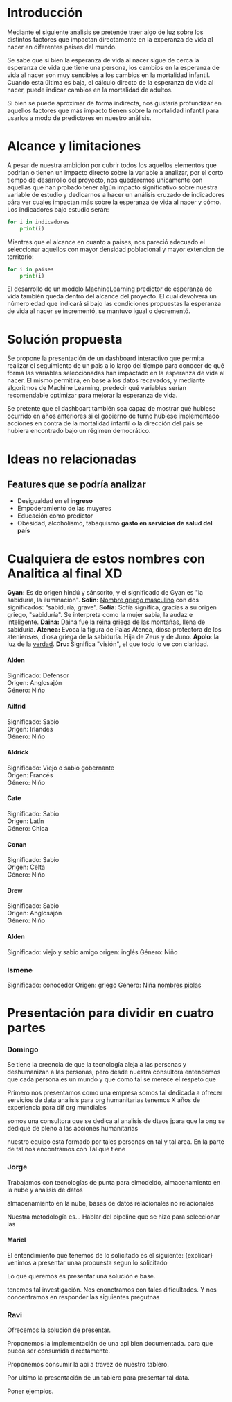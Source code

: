 # Introducción
Mediante el siguiente analisis se pretende traer algo de luz sobre los distintos factores que impactan directamente en la experanza de vida al nacer en diferentes países del mundo. 

Se sabe que si bien la esperanza de vida al nacer sigue de cerca la esperanza de vida que tiene una persona, los cambios en la esperanza de vida al nacer son muy sencibles a los cambios en la mortalidad infantil. Cuando esta última es baja, el cálculo directo de la esperanza de vida al nacer, puede indicar cambios en la mortalidad de adultos.

Si bien se puede aproximar de forma indirecta, nos gustaría profundizar en aquellos factores que más impacto tienen sobre la mortalidad infantil para usarlos a modo de predictores en nuestro análisis.

# Alcance y limitaciones
A pesar de nuestra ambición por cubrir todos los aquellos elementos que podrian o tienen un impacto directo sobre la variable a analizar, por el corto tiempo de desarrollo del proyecto, nos quedaremos unicamente con aquellas que han probado tener algún impacto significativo sobre nuestra variable de estudio y dedicarnos a hacer un análisis cruzado de indicadores pára ver cuales impactan más sobre la esperanza de vida al nacer y cómo. Los indicadores bajo estudio serán:

```py
for i in indicadores
    print(i)
```
Mientras que el alcance en cuanto a países, nos pareció adecuado el seleccionar aquellos con mayor densidad poblacional y mayor extencion de territorio:

```py
for i in paises
    print(i)
```
El desarrollo de un modelo MachineLearning predictor de esperanza de vida también queda dentro del alcance del proyecto. El cual devolverá un número edad que indicará si bajo las condiciones propuestas la esperanza de vida al nacer se incrementó, se mantuvo igual o decrementó.

# Solución propuesta
Se propone la presentación de un dashboard interactivo que permita realizar el seguimiento de un pais a lo largo del tiempo para conocer de qué forma las variables seleccionadas han impactado en la esperanza de vida al nacer. El mismo permitirá, en base a los datos recavados, y mediante algoritmos de Machine Learning, predecir qué variables serían recomendable optimizar para mejorar la esperanza de vida.

Se pretente que el dashboart también sea capaz de mostrar qué hubiese ocurrido en años anteriores si el gobierno de turno hubiese implementado acciones en contra de la mortalidad infantil o la dirección del país se hubiera encontrado bajo un régimen democrático.

# Ideas no relacionadas
## Features que se podría analizar
- Desigualdad en el **ingreso**
- Empoderamiento de las muyeres
- Educación como predictor
- Obesidad, alcoholismo, tabaquismo
**gasto en servicios de salud del país**

# Cualquiera de estos nombres con Analitica al final XD
**Gyan:** Es de origen hindú y sánscrito, y el significado de Gyan es "la sabiduría, la iluminación".
**Solin:** [Nombre griego masculino](https://www.todopapas.com/nombres/nombres-de-nino/nombres-de-origen-griego) con dos significados: “sabiduría; grave”.
**Sofía:** Sofía significa, gracias a su origen griego, "sabiduría". Se interpreta como la mujer sabia, la audaz e inteligente.
**Daina:** Daina fue la reina griega de las montañas, llena de sabiduría.
**Atenea:** Evoca la figura de Palas Atenea, diosa protectora de los atenienses, diosa griega de la sabiduría. Hija de Zeus y de Juno.
**Apolo**: la luz de la [verdad](https://es.wikipedia.org/wiki/Verdad "Verdad").
**Dru:** Significa "visión", el que todo lo ve con claridad.
#### Alden
Significado: Defensor  
Origen: Anglosajón  
Género: Niño
#### Ailfrid
Significado: Sabio  
Origen: Irlandés  
Género: Niño
#### Aldrick
Significado: Viejo o sabio gobernante  
Origen: Francés  
Género: Niño
#### Cate
Significado: Sabio  
Origen: Latín  
Género: Chica
#### Conan
Significado: Sabio  
Origen: Celta  
Género: Niño
#### Drew
Significado: Sabio  
Origen: Anglosajón  
Género: Niño
#### Alden
Significado: viejo y sabio amigo
origen: inglés
Género: Niño
### Ismene
Significado: conocedor
Origen: griego
Género: Niña
[nombres piolas](https://www.revistadelbebe.com/nombres-que-significan-sabio/)

# Presentación para dividir en cuatro partes

### Domingo
Se tiene la creencia de que la tecnología aleja a las personas y deshumanizan a las personas, pero desde nuestra consultora entendemos que cada persona es un mundo y que como tal se merece el respeto que 

Primero nos presentamos como una empresa
somos tal dedicada a ofrecer servicios de data analisis para org humanitarias
tenemos X años de experiencia para dif org mundiales

somos una consultora que se dedica al analisis de dtaos jpara que la ong se dedique de pleno a las acciones humanitarias

nuestro equipo esta formado por tales personas en tal y tal area. 
En la parte de tal nos encontramos con Tal que tiene 

### Jorge

Trabajamos con tecnologías de punta para elmodeldo, almacenamiento en la nube y analisis de datos 

almacenamiento en la nube, bases de datos relacionales no relacionales

Nuestra metodología es... Hablar del pipeline que se hizo para seleccionar las

#### Mariel
El entendimiento que tenemos de lo solicitado es el siguiente: {explicar}
venimos a presentar unaa propuesta segun lo solicitado

Lo que queremos es presentar una solución e base.

tenemos tal investigación. Nos enonctramos con tales dificultades. 
Y nos concentramos en responder las siguientes pregutnas


### Ravi

Ofrecemos la solución de presentar.

Proponemos la implementación de una api bien documentada. para que pueda ser consumida directamente.

Proponemos consumir la api a travez de nuestro tablero.

Por ultimo la presentación de un tablero para presentar tal data.

Poner ejemplos.